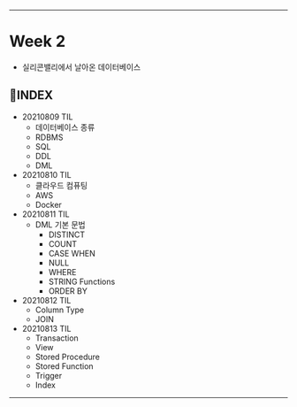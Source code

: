 ___
# Week 2
- 실리콘밸리에서 날아온 데이터베이스

## 📌INDEX
- 20210809 TIL
  - 데이터베이스 종류
  - RDBMS
  - SQL
  - DDL
  - DML
- 20210810 TIL
  - 클라우드 컴퓨팅
  - AWS
  - Docker
- 20210811 TIL
  - DML 기본 문법
    - DISTINCT
    - COUNT
    - CASE WHEN
    - NULL
    - WHERE
    - STRING Functions
    - ORDER BY
- 20210812 TIL
  - Column Type
  - JOIN
- 20210813 TIL
  - Transaction
  - View
  - Stored Procedure
  - Stored Function
  - Trigger
  - Index
___